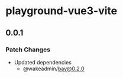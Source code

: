 # playground-vue3-vite

## 0.0.1

### Patch Changes

- Updated dependencies
  - @wakeadmin/bay@0.2.0
